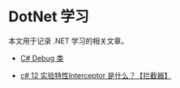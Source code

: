 # DotNet 学习

本文用于记录 .NET 学习的相关文章。

- [C# Debug 类](https://mp.weixin.qq.com/s?__biz=MzIxMTUzNzM5Ng==&mid=2247505156&idx=3&sn=9f5e21cd32f726a6352aa429a5d22b49&chksm=965c636baee122dc8b5e2f76129d747e13bc4b338373b32ee54d48f3239fba16d9b489ce9153&scene=126&sessionid=1726188991#rd)

- [c# 12 实验特性Interceptor 是什么？【拦截器】](https://mp.weixin.qq.com/s?__biz=MzIxMTUzNzM5Ng==&mid=2247505359&idx=4&sn=20ed092c0745b3e498ea05caa0651d76&chksm=961b5dcb38356030ea7fffdde7275000eac5ea809804eb4614dbd1fa3ff6f24a550f87925bc2&scene=126&sessionid=1726793679#rd)